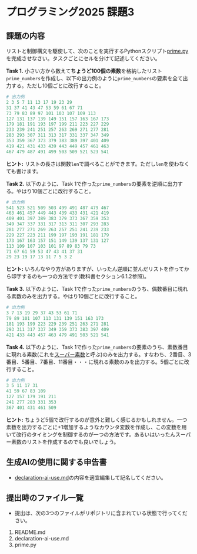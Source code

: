 # プログラミング2025 課題3

## 課題の内容

リストと制御構文を駆使して、次のことを実行するPythonスクリプト[prime.py](./prime.py)を完成させなさい。タスクごとにセルを分けて記述してください。

**Task 1.** 小さい方から数えて**ちょうど100個の素数**を格納したリスト`prime_numbers`を作成し、以下の出力例のように`prime_numbers`の要素を全て出力する。ただし10個ごとに改行すること。

```python
# 出力例
2 3 5 7 11 13 17 19 23 29
31 37 41 43 47 53 59 61 67 71
73 79 83 89 97 101 103 107 109 113
127 131 137 139 149 151 157 163 167 173
179 181 191 193 197 199 211 223 227 229
233 239 241 251 257 263 269 271 277 281
283 293 307 311 313 317 331 337 347 349
353 359 367 373 379 383 389 397 401 409
419 421 431 433 439 443 449 457 461 463
467 479 487 491 499 503 509 521 523 541
```

**ヒント:** リストの長さは関数`len`で調べることができます。ただし`len`を使わなくても書けます。

**Task 2.** 以下のように、Task 1で作った`prime_numbers`の要素を逆順に出力する。やはり10個ごとに改行すること。

```python
# 出力例
541 523 521 509 503 499 491 487 479 467
463 461 457 449 443 439 433 431 421 419
409 401 397 389 383 379 373 367 359 353
349 347 337 331 317 313 311 307 293 283
281 277 271 269 263 257 251 241 239 233
229 227 223 211 199 197 193 191 181 179
173 167 163 157 151 149 139 137 131 127
113 109 107 103 101 97 89 83 79 73
71 67 61 59 53 47 43 41 37 31
29 23 19 17 13 11 7 5 3 2
```

**ヒント:** いろんなやり方がありますが、いったん逆順に並んだリストを作ってから印字するのも一つの方法です(教科書セクション6.1.2参照)。

**Task 3.** 以下のように、Task 1で作った`prime_numbers`のうち、偶数番目に現れる素数のみを出力する。やはり10個ごとに改行すること。

```python
# 出力例
3 7 13 19 29 37 43 53 61 71
79 89 101 107 113 131 139 151 163 173
181 193 199 223 229 239 251 263 271 281
293 311 317 337 349 359 373 383 397 409
421 433 443 457 463 479 491 503 521 541
```

**Task 4.** 以下のように、Task 1で作った`prime_numbers`の要素のうち、素数番目に現れる素数(これを[スーパー素数](https://ja.wikipedia.org/wiki/スーパー素数)と呼ぶ)のみを出力する。すなわち、2番目、3番目、5番目、7番目、11番目・・・に現れる素数のみを出力する。5個ごとに改行すること。

```python
# 出力例
3 5 11 17 31
41 59 67 83 109
127 157 179 191 211
241 277 283 331 353
367 401 431 461 509
```

**ヒント:** ちょうど5個で改行するのが意外と難しく感じるかもしれません。一つ素数を出力するごとに+1増加するようなカウンタ変数を作成し、この変数を用いて改行のタイミングを制御するのが一つの方法です。あるいはいったんスーパー素数のリストを作成するのでも良いでしょう。

## 生成AIの使用に関する申告書

- [declaration-ai-use.md](./declaration-ai-use.md)の内容を適宜編集して記名してください。

## 提出時のファイル一覧

- 提出は、次の3つのファイルがリポジトリに含まれている状態で行ってください。

1. README.md
2. declaration-ai-use.md
3. prime.py
